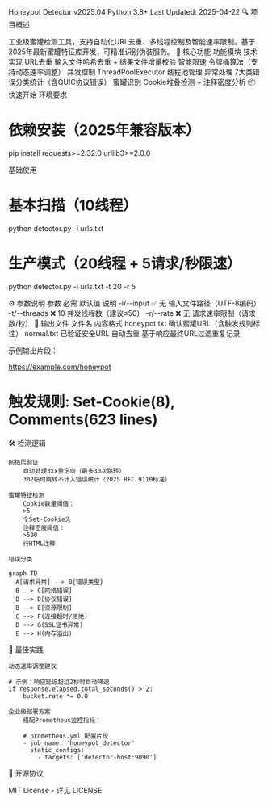 Honeypot Detector v2025.04
Python 3.8+
Last Updated: 2025-04-22
🔍 项目概述

工业级蜜罐检测工具，支持自动化URL去重、多线程控制及智能速率限制。基于2025年最新蜜罐特征库开发，可精准识别伪装服务。
🚀 核心功能
功能模块	技术实现
URL去重	输入文件哈希去重 + 结果文件增量校验
智能限速	令牌桶算法（支持动态速率调整）
并发控制	ThreadPoolExecutor 线程池管理
异常处理	7大类错误分类统计（含QUIC协议错误）
蜜罐识别	Cookie堆叠检测 + 注释密度分析
📦 快速开始
环境要求

# 依赖安装（2025年兼容版本）  
pip install requests>=2.32.0 urllib3>=2.0.0  

基础使用

# 基本扫描（10线程）  
python detector.py -i urls.txt  

# 生产模式（20线程 + 5请求/秒限速）  
python detector.py -i urls.txt -t 20 -r 5  

⚙️ 参数说明
参数	必需	默认值	说明
-i/--input
	✅	无	输入文件路径（UTF-8编码）
-t/--threads
	❌	10	并发线程数（建议≤50）
-r/--rate
	❌	无	请求速率限制（请求数/秒）
📂 输出文件
文件名	内容格式
honeypot.txt
	确认蜜罐URL（含触发规则标注）
normal.txt
	已验证安全URL
自动去重	基于响应最终URL过滤重复记录

示例输出片段：

https://example.com/honeypot  
# 触发规则: Set-Cookie(8), Comments(623 lines)  

🛠️ 检测逻辑

    网络层验证
        自动处理3xx重定向（最多30次跳转）
        302临时跳转不计入错误统计（2025 RFC 9110标准）

    蜜罐特征检测
        Cookie数量阈值：
        >5
        个Set-Cookie头
        注释密度阈值：
        >500
        行HTML注释

    错误分类

    graph TD  
      A[请求异常] --> B{错误类型}  
      B --> C[网络错误]  
      B --> D[协议错误]  
      B --> E[资源限制]  
      C --> F(连接超时/拒绝)  
      D --> G(SSL证书异常)  
      E --> H(内存溢出)  

📌 最佳实践

    动态速率调整建议

    # 示例：响应延迟超过2秒时自动降速  
    if response.elapsed.total_seconds() > 2:  
        bucket.rate *= 0.8  

    企业级部署方案
        搭配Prometheus监控指标：

        # prometheus.yml 配置片段  
        - job_name: 'honeypot_detector'  
          static_configs:  
            - targets: ['detector-host:9090']  

📜 开源协议

MIT License - 详见 LICENSE
